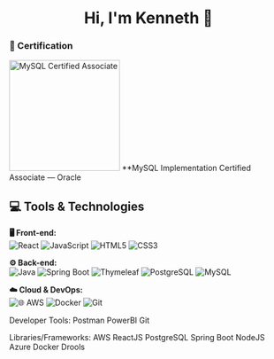 <h1 align="center">Hi, I'm Kenneth 👋</h1>


<!--
**Kennethchan1597/Kennethchan1597** is a ✨ _special_ ✨ repository because its `README.md` (this file) appears on your GitHub profile.

Here are some ideas to get you started:

- 🔭 I’m currently working on ...
- 🌱 I’m currently learning ...
- 👯 I’m looking to collaborate on ...
- 🤔 I’m looking for help with ...
- 💬 Ask me about ...
- 📫 How to reach me: ...
- 😄 Pronouns: ...
- ⚡ Fun fact: ...
-->

### 🏅 Certification

<img src="https://brm-workforce.oracle.com/pdf/certview/images/MYSQLIMPOCA.png" alt="MySQL Certified Associate" width="200" />  
**MySQL Implementation Certified Associate — Oracle



## 💻 Tools & Technologies

**🖥️ Front-end:**  
![React](https://img.shields.io/badge/React-20232A.svg?style=for-the-badge&logo=react&logoColor=61DAFB)
![JavaScript](https://img.shields.io/badge/JavaScript-F7DF1E.svg?style=for-the-badge&logo=javascript&logoColor=black)
![HTML5](https://img.shields.io/badge/HTML5-E34F26.svg?style=for-the-badge&logo=html5&logoColor=white)
![CSS3](https://img.shields.io/badge/CSS3-1572B6.svg?style=for-the-badge&logo=css3&logoColor=white)

**⚙️ Back-end:**  
![Java](https://img.shields.io/badge/Java-007396.svg?style=for-the-badge&logo=openjdk&logoColor=white)
![Spring Boot](https://img.shields.io/badge/Spring%20Boot-6DB33F.svg?style=for-the-badge&logo=spring-boot&logoColor=white)
![Thymeleaf](https://img.shields.io/badge/Thymeleaf-005F0F.svg?style=for-the-badge&logo=thymeleaf&logoColor=white)
![PostgreSQL](https://img.shields.io/badge/PostgreSQL-4169E1.svg?style=for-the-badge&logo=postgresql&logoColor=white)
![MySQL](https://img.shields.io/badge/MySQL-4479A1.svg?style=for-the-badge&logo=mysql&logoColor=white)

**☁️ Cloud & DevOps:**  
![🌐 AWS](https://img.shields.io/badge/🌐%20AWS-232F3E.svg?style=for-the-badge&logo=amazon-aws&logoColor=white)
![Docker](https://img.shields.io/badge/Docker-2496ED.svg?style=for-the-badge&logo=docker&logoColor=white)
![Git](https://img.shields.io/badge/Git-F05032.svg?style=for-the-badge&logo=git&logoColor=white)



Developer Tools: Postman PowerBI Git

Libraries/Frameworks: AWS ReactJS PostgreSQL Spring Boot NodeJS Azure Docker Drools

